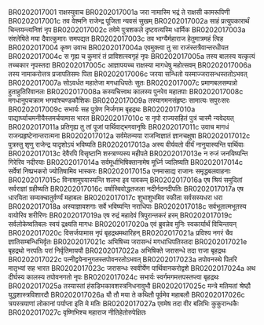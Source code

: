 BR0202017001	राक्षस्युवाच
BR0202017001a	जरा नामास्मि भद्रं ते राक्षसी कामरूपिणी
BR0202017001c	तव वेश्मनि राजेन्द्र पूजिता न्यवसं सुखम्
BR0202017002a	साहं प्रत्युपकारार्थं चिन्तयन्त्यनिशं नृप
BR0202017002c	तवेमे पुत्रशकले दृष्टवत्यस्मि धार्मिक
BR0202017003a	संश्लेषिते मया दैवात्कुमारः समपद्यत
BR0202017003c	तव भाग्यैर्महाराज हेतुमात्रमहं त्विह
BR0202017004    कृष्ण उवाच
BR0202017004a	एवमुक्त्वा तु सा राजंस्तत्रैवान्तरधीयत
BR0202017004c	स गृह्य च कुमारं तं प्राविशत्स्वगृहं नृपः
BR0202017005a	तस्य बालस्य यत्कृत्यं तच्चकार नृपस्तदा
BR0202017005c	आज्ञापयच्च राक्षस्या मागधेषु महोत्सवम्
BR0202017006a	तस्य नामाकरोत्तत्र प्रजापतिसमः पिता
BR0202017006c	जरया सन्धितो यस्माज्जरासन्धस्ततोऽभवत्
BR0202017007a	सोऽवर्धत महातेजा मगधाधिपतेः सुतः
BR0202017007c	प्रमाणबलसम्पन्नो हुताहुतिरिवानलः
BR0202017008a	कस्यचित्त्वथ कालस्य पुनरेव महातपाः
BR0202017008c	मगधानुपचक्राम भगवांश्चण्डकौशिकः
BR0202017009a	तस्यागमनसंहृष्टः सामात्यः सपुरःसरः
BR0202017009c	सभार्यः सह पुत्रेण निर्जगाम बृहद्रथः
BR0202017010a	पाद्यार्घ्याचमनीयैस्तमर्चयामास भारत
BR0202017010c	स नृपो राज्यसहितं पुत्रं चास्मै न्यवेदयत्
BR0202017011a	प्रतिगृह्य तु तां पूजां पार्थिवाद्भगवानृषिः
BR0202017011c	उवाच मागधं राजन्प्रहृष्टेनान्तरात्मना
BR0202017012a	सर्वमेतन्मया राजन्विज्ञातं ज्ञानचक्षुषा
BR0202017012c	पुत्रस्तु शृणु राजेन्द्र यादृशोऽयं भविष्यति
BR0202017013a	अस्य वीर्यवतो वीर्यं नानुयास्यन्ति पार्थिवाः
BR0202017013c	देवैरपि विसृष्टानि शस्त्राण्यस्य महीपते
BR0202017013e	न रुजं जनयिष्यन्ति गिरेरिव नदीरयाः
BR0202017014a	सर्वमूर्धाभिषिक्तानामेष मूर्ध्नि ज्वलिष्यति
BR0202017014c	सर्वेषां निष्प्रभकरो ज्योतिषामिव भास्करः
BR0202017015a	एनमासाद्य राजानः समृद्धबलवाहनाः
BR0202017015c	विनाशमुपयास्यन्ति शलभा इव पावकम्
BR0202017016a	एष श्रियं समुदितां सर्वराज्ञां ग्रहीष्यति
BR0202017016c	वर्षास्विवोद्धतजला नदीर्नदनदीपतिः
BR0202017017a	एष धारयिता सम्यक्चातुर्वर्ण्यं महाबलः
BR0202017017c	शुभाशुभमिव स्फीता सर्वसस्यधरा धरा
BR0202017018a	अस्याज्ञावशगाः सर्वे भविष्यन्ति नराधिपाः
BR0202017018c	सर्वभूतात्मभूतस्य वायोरिव शरीरिणः
BR0202017019a	एष रुद्रं महादेवं त्रिपुरान्तकरं हरम्
BR0202017019c	सर्वलोकेष्वतिबलः स्वयं द्रक्ष्यति मागधः
BR0202017020a	एवं ब्रुवन्नेव मुनिः स्वकार्यार्थं विचिन्तयन्
BR0202017020c	विसर्जयामास नृपं बृहद्रथमथारिहन्
BR0202017021a	प्रविश्य नगरं चैव ज्ञातिसम्बन्धिभिर्वृतः
BR0202017021c	अभिषिच्य जरासन्धं मगधाधिपतिस्तदा
BR0202017021e	बृहद्रथो नरपतिः परां निर्वृतिमाययौ
BR0202017022a	अभिषिक्ते जरासन्धे तदा राजा बृहद्रथः
BR0202017022c	पत्नीद्वयेनानुगतस्तपोवनरतोऽभवत्
BR0202017023a	तपोवनस्थे पितरि मातृभ्यां सह भारत
BR0202017023c	जरासन्धः स्ववीर्येण पार्थिवानकरोद्वशे
BR0202017024a	अथ दीर्घस्य कालस्य तपोवनगतो नृपः
BR0202017024c	सभार्यः स्वर्गमगमत्तपस्तप्त्वा बृहद्रथः
BR0202017025a	तस्यास्तां हंसडिभकावशस्त्रनिधनावुभौ
BR0202017025c	मन्त्रे मतिमतां श्रेष्ठौ युद्धशास्त्रविशारदौ
BR0202017026a	यौ तौ मया ते कथितौ पूर्वमेव महाबलौ
BR0202017026c	त्रयस्त्रयाणां लोकानां पर्याप्ता इति मे मतिः
BR0202017027a	एवमेष तदा वीर बलिभिः कुकुरान्धकैः
BR0202017027c	वृष्णिभिश्च महाराज नीतिहेतोरुपेक्षितः

